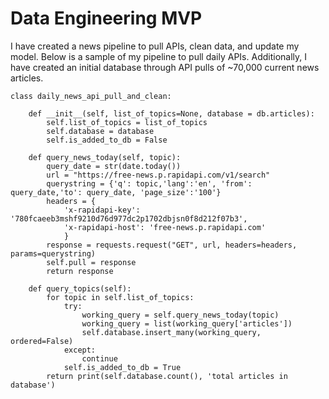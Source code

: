 # Data Engineering MVP

I have created a news pipeline to pull APIs, clean data, and update my model. Below is a sample of my pipeline to pull daily APIs. Additionally, I have created an initial database through API pulls of ~70,000 current news articles. 

```
class daily_news_api_pull_and_clean:

    def __init__(self, list_of_topics=None, database = db.articles):
        self.list_of_topics = list_of_topics
        self.database = database
        self.is_added_to_db = False

    def query_news_today(self, topic):
        query_date = str(date.today())
        url = "https://free-news.p.rapidapi.com/v1/search"
        querystring = {'q': topic,'lang':'en', 'from': query_date,'to': query_date, 'page_size':'100'}
        headers = {
            'x-rapidapi-key': '780fcaeeb3mshf9210d76d977dc2p1702dbjsn0f8d212f07b3',
            'x-rapidapi-host': 'free-news.p.rapidapi.com'
            }
        response = requests.request("GET", url, headers=headers, params=querystring)
        self.pull = response
        return response

    def query_topics(self):
        for topic in self.list_of_topics:
            try:
                working_query = self.query_news_today(topic)
                working_query = list(working_query['articles'])
                self.database.insert_many(working_query, ordered=False)
            except:
                continue
            self.is_added_to_db = True
        return print(self.database.count(), 'total articles in database')
```
